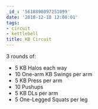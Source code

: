 ```yaml
---
_id_: '5618898097251099'
date: '2018-12-18 12:00:01'
tags:
- circuit
- kettlebell
title: KB Circuit
---
```


3 rounds of:

- 5 KB Halos each way
- 10 One-arm KB Swings per arm
- 5 KB Press per arm
- 10 Pushups
- 5 KB DLs per arm
- 5 One-Legged Squats per leg
